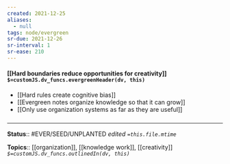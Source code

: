 ```yaml
---
created: 2021-12-25 
aliases:
  - null
tags: node/evergreen
sr-due: 2021-12-26
sr-interval: 1
sr-ease: 210
---
```


#### [[Hard boundaries reduce opportunities for creativity]] `$=customJS.dv_funcs.evergreenHeader(dv, this)`

- [[Hard rules create cognitive bias]]
- [[Evergreen notes organize knowledge so that it can grow]]
- [[Only use organization systems as far as they are useful]]
 

### <hr class="footnote"/>

**Status**:: #EVER/SEED/UNPLANTED
*edited `=this.file.mtime`*

**Topics**:: [[organization]], [[knowledge work]], [[creativity]]
*`$=customJS.dv_funcs.outlinedIn(dv, this)`*



